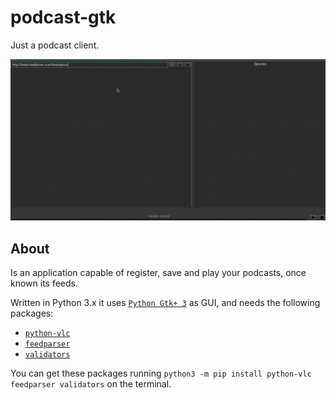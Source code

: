 # podcast-gtk
Just a podcast client.

![Demonstration](https://github.com/Felipe-Aquino/podcast-gtk/blob/master/demonstration.gif)

## About
Is an application capable of register, save and play your podcasts, once known its feeds.

Written in Python 3.x it uses [`Python Gtk+ 3`](http://python-gtk-3-tutorial.readthedocs.io/en/latest/) as GUI, and needs the following packages:

- [`python-vlc`](https://wiki.videolan.org/Python_bindings)
- [`feedparser`](http://pythonhosted.org/feedparser/)
- [`validators`](https://validators.readthedocs.io/en/latest/) 

You can get these packages running  `python3 -m pip install python-vlc feedparser validators` on the terminal.
